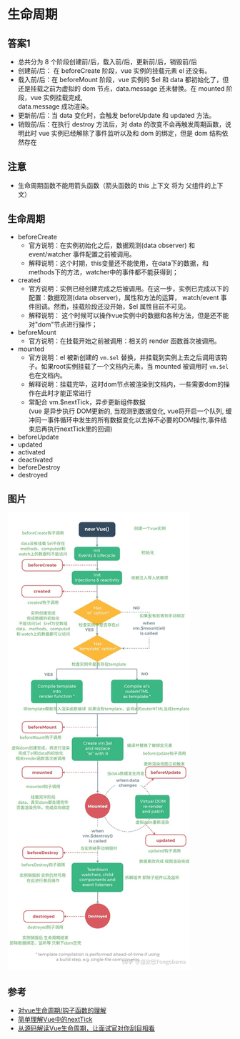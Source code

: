 # 生命周期

## 答案1
- 总共分为 8 个阶段创建前/后，载入前/后，更新前/后，销毁前/后
- 创建前/后： 在 beforeCreate 阶段，vue 实例的挂载元素 el 还没有。
- 载入前/后：在 beforeMount 阶段，vue 实例的 $el 和 data 都初始化了，但还是挂载之前为虚拟的 dom 节点，data.message 还未替换。在 mounted 阶段，vue 实例挂载完成,  
  data.message 成功渲染。
- 更新前/后：当 data 变化时，会触发 beforeUpdate 和 updated 方法。
- 销毁前/后：在执行 destroy 方法后，对 data 的改变不会再触发周期函数，说明此时 vue 实例已经解除了事件监听以及和 dom 的绑定，但是 dom 结构依然存在

## 注意
- 生命周期函数不能用箭头函数（箭头函数的 this 上下文 将为 父组件的上下文）

## 生命周期
- beforeCreate
  * 官方说明：在实例初始化之后，数据观测(data observer) 和 event/watcher 事件配置之前被调用。
  * 解释说明：这个时期，this变量还不能使用，在data下的数据，和methods下的方法，watcher中的事件都不能获得到；
- created
  * 官方说明：实例已经创建完成之后被调用。在这一步，实例已完成以下的配置：数据观测(data observer)，属性和方法的运算， watch/event 事件回调。然而，挂载阶段还没开始，$el 属性目前不可见。
  * 解释说明： 这个时候可以操作vue实例中的数据和各种方法，但是还不能对"dom"节点进行操作；
- beforeMount
  * 官方说明：在挂载开始之前被调用：相关的 render 函数首次被调用。
- mounted
  * 官方说明：el 被新创建的 `vm.$el` 替换，并挂载到实例上去之后调用该钩子。如果root实例挂载了一个文档内元素，当 mounted 被调用时 `vm.$el` 也在文档内。
  * 解释说明：挂载完毕，这时dom节点被渲染到文档内，一些需要dom的操作在此时才能正常进行
  * 常配合 vm.$nextTick，异步更新组件数据  
    (vue 是异步执行 DOM更新的, 当观测到数据变化, vue将开启一个队列, 缓冲同一事件循环中发生的所有数据变化以去掉不必要的DOM操作,事件结束后再执行nextTick里的回调)
- beforeUpdate
- updated
- activated
- deactivated
- beforeDestroy
- destroyed

## 图片
![官网的生命周期钩子图示](../assets/vue生命周期.jpg)

## 参考
- [对vue生命周期/钩子函数的理解](https://www.cnblogs.com/xkloveme/p/7435271.html)
- [简单理解Vue中的nextTick](https://www.jianshu.com/p/a7550c0e164f)
- [从源码解读Vue生命周期，让面试官对你刮目相看](https://zhuanlan.zhihu.com/p/71958016)